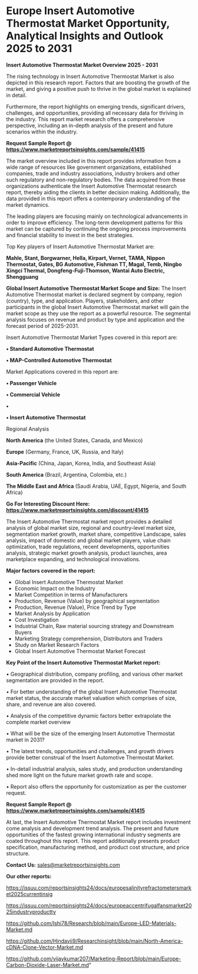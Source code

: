 # Europe Insert Automotive Thermostat Market Opportunity, Analytical Insights and Outlook 2025 to 2031

<Strong> Insert Automotive Thermostat Market Overview 2025 - 2031</strong>

The rising technology in Insert Automotive Thermostat Market is also depicted in this research report. Factors that are boosting the growth of the market, and giving a positive push to thrive in the global market is explained in detail.

Furthermore, the report highlights on emerging trends, significant drivers, challenges, and opportunities, providing all necessary data for thriving in the industry. This report market research offers a comprehensive perspective, including an in-depth analysis of the present and future scenarios within the industry.

<strong>Request Sample Report @ <a href=https://www.marketreportsinsights.com/sample/41415>https://www.marketreportsinsights.com/sample/41415</a></strong>

The market overview included in this report provides information from a wide range of resources like government organizations, established companies, trade and industry associations, industry brokers and other such regulatory and non-regulatory bodies. The data acquired from these organizations authenticate the Insert Automotive Thermostat research report, thereby aiding the clients in better decision making. Additionally, the data provided in this report offers a contemporary understanding of the market dynamics.

The leading players are focusing mainly on technological advancements in order to improve efficiency. The long-term development patterns for this market can be captured by continuing the ongoing process improvements and financial stability to invest in the best strategies.

Top Key players of Insert Automotive Thermostat Market are:

<strong>Mahle, Stant, Borgwarner, Hella, Kirpart, Vernet, TAMA, Nippon Thermostat, Gates, BG Automotive, Fishman TT, Magal, Temb, Ningbo Xingci Thermal, Dongfeng-Fuji-Thomson, Wantai Auto Electric, Shengguang</strong>

<strong><b>Global Insert Automotive Thermostat Market Scope and Size:</b></strong>
The Insert Automotive Thermostat market is declared segment by company, region (country), type, and application. Players, stakeholders, and other participants in the global Insert Automotive Thermostat market will gain the market scope as they use the report as a powerful resource. The segmental analysis focuses on revenue and product by type and application and the forecast period of 2025-2031.

Insert Automotive Thermostat Market Types covered in this report are:

<strong>•  Standard Automotive Thermostat

•  MAP-Controlled Automotive Thermostat</strong>

Market Applications covered in this report are:

<strong>•  Passenger Vehicle

•  Commercial Vehicle

•  

•  Insert Automotive Thermostat</strong> 

Regional Analysis

<strong>North America</strong> (the United States, Canada, and Mexico)

<strong>Europe</strong> (Germany, France, UK, Russia, and Italy)

<strong>Asia-Pacific</strong> (China, Japan, Korea, India, and Southeast Asia)

<strong>South America</strong> (Brazil, Argentina, Colombia, etc.)

<strong>The Middle East and Africa</strong> (Saudi Arabia, UAE, Egypt, Nigeria, and South Africa)

<strong>Go For Interesting Discount Here: <a href=https://www.marketreportsinsights.com/discount/41415>https://www.marketreportsinsights.com/discount/41415</a></strong>

The Insert Automotive Thermostat market report provides a detailed analysis of global market size, regional and country-level market size, segmentation market growth, market share, competitive Landscape, sales analysis, impact of domestic and global market players, value chain optimization, trade regulations, recent developments, opportunities analysis, strategic market growth analysis, product launches, area marketplace expanding, and technological innovations.

<strong><b>Major factors covered in the report:</b></strong>
<ul>
  <li>Global Insert Automotive Thermostat Market </li>
  <li>Economic Impact on the Industry</li>
  <li>Market Competition in terms of Manufacturers</li>
  <li>Production, Revenue (Value) by geographical segmentation</li>
  <li>Production, Revenue (Value), Price Trend by Type</li>
  <li>Market Analysis by Application</li>
  <li>Cost Investigation</li>
  <li>Industrial Chain, Raw material sourcing strategy and Downstream Buyers</li>
  <li>Marketing Strategy comprehension, Distributors and Traders</li>
  <li>Study on Market Research Factors</li>
  <li>Global Insert Automotive Thermostat Market Forecast</li>
</ul>

<strong><b>Key Point of the Insert Automotive Thermostat Market report:</b></strong>

• Geographical distribution, company profiling, and various other market segmentation are provided in the report.

• For better understanding of the global Insert Automotive Thermostat market status, the accurate market valuation which comprises of size, share, and revenue are also covered.

• Analysis of the competitive dynamic factors better extrapolate the complete market overview

• What will be the size of the emerging Insert Automotive Thermostat market in 2031?

• The latest trends, opportunities and challenges, and growth drivers provide better construal of the Insert Automotive Thermostat Market.

• In-detail industrial analysis, sales study, and production understanding shed more light on the future market growth rate and scope.

• Report also offers the opportunity for customization as per the customer request.

<strong>Request Sample Report @ <a href=https://www.marketreportsinsights.com/sample/41415>https://www.marketreportsinsights.com/sample/41415</a></strong>

At last, the Insert Automotive Thermostat Market report includes investment come analysis and development trend analysis. The present and future opportunities of the fastest growing international industry segments are coated throughout this report. This report additionally presents product specification, manufacturing method, and product cost structure, and price structure.

<strong>Contact Us:</strong>
sales@marketreportsinsights.com

<strong>Our other reports:</strong>

<a href=https://issuu.com/reportsinsights24/docs/europesalinityrefractometersmarket2025currentinsig>https://issuu.com/reportsinsights24/docs/europesalinityrefractometersmarket2025currentinsig</a>

<a href=https://issuu.com/reportsinsights24/docs/europeaccentrifugalfansmarket2025industryproductty>https://issuu.com/reportsinsights24/docs/europeaccentrifugalfansmarket2025industryproductty</a>

<a href=https://github.com/Ishi78/Research/blob/main/Europe-LED-Materials-Market.md>https://github.com/Ishi78/Research/blob/main/Europe-LED-Materials-Market.md</a>

<a href=https://github.com/Hindavii9/Researchinsight/blob/main/North-America-cDNA-Clone-Vector-Market.md>https://github.com/Hindavii9/Researchinsight/blob/main/North-America-cDNA-Clone-Vector-Market.md</a>

<a href=https://github.com/vijaykumar207/Marketing-Report/blob/main/Europe-Carbon-Dioxide-Laser-Market.md>https://github.com/vijaykumar207/Marketing-Report/blob/main/Europe-Carbon-Dioxide-Laser-Market.md</a>"
